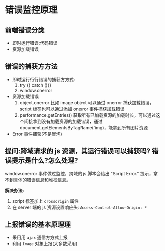 # 错误监控原理

## 前端错误分类

- 即时运⾏错误:代码错误
- 资源加载错误

## 错误的捕获⽅方法

- 即时运⾏行行错误的捕获⽅方式:
  1.  try {} catch (){}
  2.  window.onerror
- 资源加载错误
  1. object.onerror 比如 image object 可以通过 onerror 捕获加载错误，script 标签也可以通过添加 onerror 事件捕获加载错误
  2. performance.getEntries() 获取所有已加载资源的加载时长，可以通过这个间接拿到没有加载资源的加载错误，通过 document.getElementsByTagName('img)，能拿到所有图⽚资源
- Error 事件捕获(不是冒泡)

## 提问:跨域请求的 js 资源，其运⾏错误可以捕获吗? 错误提示是什么?怎么处理?

window.onerror 事件做过监控，跨域的 js 脚本会给出 "Script Error." 提示，拿不到具体的错误信息和堆栈信息。

**解决办法:**

1. script 标签加上 `crossorigin` 属性
2. 在 server 端的 js 资源设置响应头: `Access-Control-Allow-Origin: *`

## 上报错误的基本原理理

- 采⽤用 `ajax` 通信⽅方式上报
- 利用 `Image` 对象上报(⼤多数采⽤)
